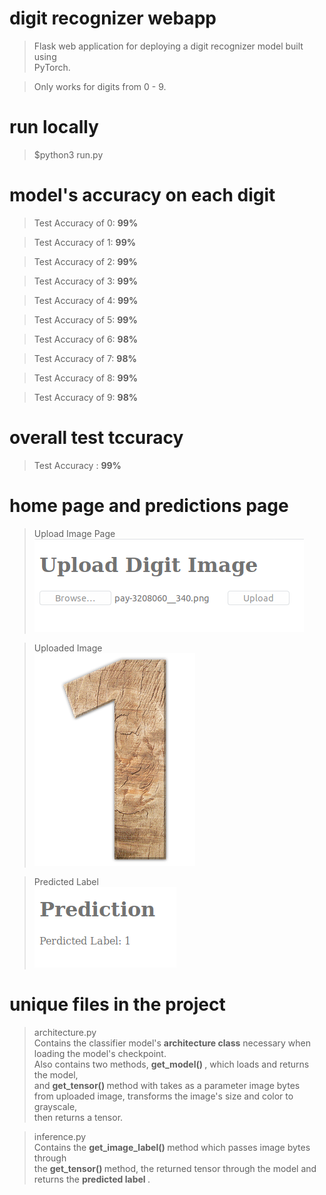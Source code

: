 # digit recognizer webapp
> Flask web application for deploying a digit recognizer model built using <br /> PyTorch. <br />

>Only works for digits from 0 - 9.

# run locally
> $python3 run.py

# model's accuracy on each digit
> Test Accuracy of 0: <b> 99% </b>

> Test Accuracy of 1: <b> 99% </b>

> Test Accuracy of 2: <b> 99% </b>

> Test Accuracy of 3: <b> 99% </b>

> Test Accuracy of 4: <b> 99% </b>

> Test Accuracy of 5: <b> 99% </b>

> Test Accuracy of 6: <b> 98% </b>

> Test Accuracy of 7: <b> 98% </b>

> Test Accuracy of 8: <b> 99% </b>

> Test Accuracy of 9: <b> 98% </b>

# overall test tccuracy
> Test Accuracy : <b> 99% </b>

# home page and predictions page
> Upload Image Page <br />
![upload page](images/upload_image.png)

> Uploaded Image <br />
![uploaded image](images/pay-3208060__340.png)

> Predicted Label <br />
![sample prediction](images/sample_prediction.png)

# unique files in the project
> architecture.py <br />
Contains the classifier model's <b>architecture class</b> necessary when <br /> loading the model's checkpoint. <br /> Also contains two methods, <b> get_model() </b>, which loads and returns the model, <br /> and <b> get_tensor() </b> method with takes as a parameter image bytes <br /> from uploaded image, transforms the image's size and color to grayscale, <br /> then returns a tensor.

> inference.py <br />
Contains the <b> get_image_label() </b> method which passes image bytes through <br /> the <b> get_tensor() </b> method, the returned tensor through the model and <br /> returns the <b> predicted label </b>.

